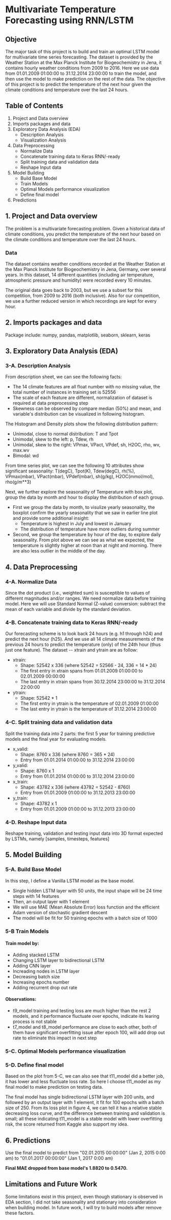 # Multivariate Temperature Forecasting using RNN/LSTM

## Objective 
The major task of this project is to build and train an optimal LSTM model for multivariate time series forecasting. The dataset is provided by the Weather Station at the Max Planck Institute for Biogeochemistry in Jena, it contains hourly weather conditions from 2009 to 2016. Here we use data from 01.01.2009 01:00:00 to 31.12.2014 23:00:00 to train the model, and then use the model to make prediction on the rest of the data. The objective of this project is to predict the temperature of the next hour given the climate conditions and temperature over the last 24 hours.

## Table of Contents
1. Project and Data overview
2. Imports packages and data
3. Exploratory Data Analysis (EDA)
   - Description Analysis
   - Visualization Analysis
4. Data Preprocessing
   - Normalize Data
   - Concatenate training data to Keras RNN/-ready
   - Split training data and validation data
   - Reshape Input data
5. Model Building
   - Build Base Model
   - Train Models
   - Optimal Models performance visualization
   - Define final model
6. Predictions

## 1. Project and Data overview

The problem is a multivariate forecasting problem. Given a historical data of climate conditions, you predict the temperature of the next hour based on the climate conditions and temperature over the last 24 hours.

### Data

The dataset contains weather conditions recorded at the Weather Station at the Max Planck Institute for Biogeochemistry in Jena, Germany, over several years. In this dataset, 14 different quantities (including air temperature, atmospheric pressure and humidity) were recorded every 10 minutes.

The original data goes back to 2003, but we use a subset for this competition, from 2009 to 2016 (both inclusive). Also for our competition, we use a further reduced version in which recordings are kept for every hour.

## 2. Imports packages and data
Package include: numpy, pandas, matplotlib, seaborn, sklearn, keras

## 3. Exploratory Data Analysis (EDA)
### 3-A. Description Analysis
From description sheet, we can see the following facts:

- The 14 climate features are all float number with no missing value, the total number of instances in training set is 52556
- The scale of each feature are different, normalization of dataset is required at data preprocessing step
- Skewness can be observed by compare median (50%) and mean, and variable's distribution can be visualized in following histogram.

The Histogram and Density plots show the following distribution pattern:

- Unimodal, close to normal distribution: T and Tpot
- Unimodal, skew to the left: p, Tdew, rh
- Unimodal, skew to the right: VPmax, VPact, VPdef, sh, H2OC, rho, wv, max.wv
- Bimodal: wd

From time series plot, we can see the following 10 attributes show significant seasonality: T(degC), Tpot(K), Tdew(degC), rh(%), VPmax(mbar), VPact(mbar), VPdef(mbar), sh(g/kg), H2OC(mmol/mol), rho(g/m**3)

Next, we further explore the seasonality of Temperature with box plot, group the data by month and hour to display the distribution of each group.
- First we group the data by month, to visulize yearly seasonality, the boxplot confirm the yearly seasonality that we saw in earlier line plot and provide some additional insight:
  - Temperature is highest in July and lowest in January
  - The distribution of temperature have more outliers during summer
- Second, we group the temperature by hour of the day, to explore daily seasonality. From plot above we can see as what we expected, the temperature is slightly higher at noon than at night and morning. There are also less outlier in the middle of the day.

## 4. Data Preprocessing
### 4-A. Normalize Data
Since the dot product (i.e., weighted sum) is susceptible to values of different magnitudes and/or ranges. We need normalize data before training model. Here we will use Standard Normal (Z-value) conversion: subtract the mean of each variable and divide by the standard deviation.

### 4-B. Concatenate training data to Keras RNN/-ready
Our forecasting scheme is to look back 24 hours (e.g. h1 through h24) and predict the next hour (h25). And we use all 14 climate measurements of the previous 24 hours to predict the temperature (only) of the 24th hour (thus just one feature). The dataset -- xtrain and ytrain are as follow:

- xtrain:
  - Shape: 52542 x 336 (where 52542 = 52566 - 24, 336 = 14 * 24)
  - The first entry in xtrain spans from 01.01.2009 01:00:00 to 02.01.2009 00:00:00
  - The last entry in xtrain spans from 30.12.2014 23:00:00 to 31.12.2014 22:00:00
- ytrain:
  - Shape: 52542 * 1
  - The first entry in ytrain is the temperature of 02.01.2009 01:00:00
  - The last entry in ytrain is the temperature of 31.12.2014 23:00:00


### 4-C. Split training data and validation data
Split the training data into 2 parts: the first 5 year for training predictive models and the final year for evaluating models.

- x_valid:
  - Shape: 8760 x 336 (where 8760 = 365 * 24)
  - Entry from 01.01.2014 01:00:00 to 31.12.2014 23:00:00
- y_valid:
  - Shape: 8760 x 1
  - Entry from 01.01.2014 01:00:00 to 31.12.2014 23:00:00
- x_train:
  - Shape: 43782 x 336 (where 43782 = 52542 - 8760)
  - Entry from 01.01.2009 01:00:00 to 31.12.2013 23:00:00
- y_train:
  - Shape: 43782 x 1
  - Entry from 01.01.2009 01:00:00 to 31.12.2013 23:00:00

### 4-D. Reshape Input data
Reshape training, validation and testing input data into 3D format expected by LSTMs, namely [samples, timesteps, features]

## 5. Model Building
### 5-A. Build Base Model
In this step, I define a Vanilla LSTM model as the base model.

- Single hidden LSTM layer with 50 units, the input shape will be 24 time steps with 14 features
- Then, an output layer with 1 element
- We will use MAE (Mean Absolute Error) loss function and the efficient Adam version of stochastic gradient descent
- The model will be fit for 50 training epochs with a batch size of 1000

### 5-B Train Models
#### Train model by:
- Adding stacked LSTM
- Changing LSTM layer to bidirectional LSTM
- Adding CNN layer
- Increading nodes in LSTM layer
- Decreasing batch size
- Increasing epochs number
- Adding recurrent drop out rate

#### Observations:

- t9_model training and testing loss are much higher than the rest 2 models, and it performance fluctuate over epochs, indicate its learing process is not stable
- t7_model and t8_model performance are close to each other, both of them have significant overfitting issue after epoch 100, will add drop out rate to eliminate this impact in next step

### 5-C. Optimal Models performance visualization
### 5-D. Define final model
Based on the plot from 5-C, we can also see that t11_model did a better job, it has lower and less fluctuate loss rate. So here I choose t11_model as my final model to make prediction on testing data.

The final model has single bidirectional LSTM layer with 200 units, and followed by an output layer with 1 element, it fit for 100 epochs with a batch size of 250. From its loss plot in figure 4, we can tell it has a relative stable decreasing loss curve, and the difference between training and validation is small; all these indicating t11_model is a stable model with lower overfitting risk, the score returned from Kaggle also support my idea. 

## 6. Predictions
Use the final model to predict from "02.01.2015 00:00:00" (Jan 2, 2015 0:00 am) to "01.01.2017 00:00:00" (Jan 1, 2017 0:00 am)

**Final MAE dropped from base model's 1.8820 to 0.5470.**

## Limitations and Future Work
Some limitations exist in this project, even though stationary is observed in EDA section, I did not take seasonality and stationary into consideration when building model. In future work, I will try to build models after remove these factors. 


